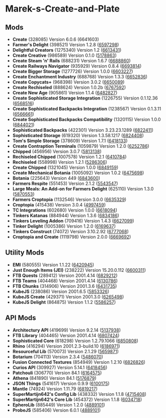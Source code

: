 # Marek-s-Create-and-Plate

## Mods

- **Create** (328085) Version 6.0.6 (6641603)
- **Farmer's Delight** (398521) Version 1.2.8 ([6597298](https://www.curseforge.com/minecraft/mc-mods/farmers-delight/files/6597298))
- **Delightful Creators** (1275340) Version 1.2 ([6613431](https://www.curseforge.com/minecraft/mc-mods/delightful-creators-forge/files/6613431))
- **Create Creative** (986589) Version 0.1.0 ([5178863](https://www.curseforge.com/minecraft/mc-mods/create-creative/files/5178863))
- **Create Steam 'n' Rails** (688231) Version 1.6.7 ([6688860](https://www.curseforge.com/minecraft/mc-mods/create-steam-n-rails/files/6688860))
- **Create Railways Navigator** (935929) Version 0.8.4 ([6693814](https://www.curseforge.com/minecraft/mc-mods/create-railways-navigator/files/6693814))
- **Create Bigger Storage** (1277726) Version 1.0.0 ([6603227](https://www.curseforge.com/minecraft/mc-mods/create-bigger-storage-updated-to-create-6/files/6603227))
- **Create Enchantment Industry** (688768) Version 1.3.3 ([6652836](https://www.curseforge.com/minecraft/mc-mods/create-enchantment-industry/files/6652836))
- **Create Copycats+** (968398) Version 3.0.2 ([6650089](https://www.curseforge.com/minecraft/mc-mods/copycats/files/6650089))
- **Create Rechiseled** (888624) Version 1.0.2b ([6767592](https://www.curseforge.com/minecraft/mc-mods/rechiseled-create/files/6767592))
- **Create New Age** (905861) Version 1.1.4 ([6482827](https://www.curseforge.com/minecraft/mc-mods/create-new-age/files/6482827))
- **Create Sophisticated Storage Integration** (1226755) Version 0.1.12.36 ([6568516](https://www.curseforge.com/minecraft/mc-mods/sophisticated-storage-create-integration/files/6568516))
- **Create Sophisticated Backpacks Integration** (1238567) Version 0.1.3.11 ([6566661](https://www.curseforge.com/minecraft/mc-mods/sophisticated-backpacks-create-integration/files/6566661))
- **Create Sophisticated Backpacks Compatibility** (1320115) Version 1.0.0 ([6844021](https://www.curseforge.com/minecraft/mc-mods/create-sophisticated-backpacks-compat/files/6844021))
- **Sophisticated Backpacks** (422301) Version 3.23.23.1289 ([6822411](https://www.curseforge.com/minecraft/mc-mods/sophisticated-backpacks/files/6822411))
- **Sophisticated Storage** (619320) Version 1.3.58.1217 ([6824408](https://www.curseforge.com/minecraft/mc-mods/sophisticated-storage/files/6824408))
- **Tom's Simple Storage** (378609) Version 1.7.1 ([6418133](https://www.curseforge.com/minecraft/mc-mods/toms-storage/files/6418133))
- **Create Contraption Terminals** (1059879) Version 1.2.0 ([6252786](https://www.curseforge.com/minecraft/mc-mods/create-contraption-terminals/files/6252786))
- **Chipped** (456956) Version 3.0.7 ([5813138](https://www.curseforge.com/minecraft/mc-mods/chipped/files/5813138))
- **Rechiseled Chipped** (1007578) Version 1.2.1 ([6410784](https://www.curseforge.com/minecraft/mc-mods/rechiseled-chipped/files/6410784))
- **Rechiseled** (558998) Version 1.2.1 ([5286306](https://www.curseforge.com/minecraft/mc-mods/rechiseled/files/5286306))
- **Create Chipped** (1321045) Version 1.0.0 ([6849159](https://www.curseforge.com/minecraft/mc-mods/create-chipped/files/6849159))
- **Create Mechanical Botania** (1005092) Version 1.0.2 ([6475698](https://www.curseforge.com/minecraft/mc-mods/mechanical-botania-revived/files/6475698))
- **Botania** (225643) Version 449 ([6843600](https://www.curseforge.com/minecraft/mc-mods/botania/files/6843600))
- **Farmers Respite** (551453) Version 2.1.2 ([5543547](https://www.curseforge.com/minecraft/mc-mods/farmers-respite/files/5543547))
- **Large Meals: An Add-on for Farmers Delight** (625110) Version 1.3.0 ([5870553](https://www.curseforge.com/minecraft/mc-mods/large-meals-an-add-on-for-farmers-delight/files/5870553))
- **Farmers Croptopia** (1132546) Version 3.0.0 ([6635329](https://www.curseforge.com/minecraft/mc-mods/farmers-croptopia/files/6635329))
- **Croptopia** (415438) Version 3.0.4 ([4997459](https://www.curseforge.com/minecraft/mc-mods/croptopia/files/4997459))
- **TC Integrations** (602680) Version 1.0.0 ([6618094](https://www.curseforge.com/minecraft/mc-mods/tcintegrations/files/6618094))
- **Tinkers Katanas** (884944) Version 1.3.6 ([6834186](https://www.curseforge.com/minecraft/mc-mods/tinkers-katanas/files/6834186))
- **Tinkers Leveling Addon** (709416) Version 1.4.3 ([6627099](https://www.curseforge.com/minecraft/mc-mods/tinkers-levelling-addon/files/6627099))
- **Tinker Delight** (1005386) Version 1.2.0 ([6169637](https://www.curseforge.com/minecraft/mc-mods/tinker-delight/files/6169637))
- **Tinkers Construct** (74072) Version 3.10.2.92 ([6777068](https://www.curseforge.com/minecraft/mc-mods/tinkers-construct/files/6777068))
- **Croptopia and Create** (1119798) Version 2.0.0 ([6669692](https://www.curseforge.com/minecraft/mc-mods/croptopia-and-create/files/6669692))

## Utility Mods

- **EMI** (580555) Version 1.1.22 ([6420945](https://www.curseforge.com/minecraft/mc-mods/emi/files/6420945))
- **Just Enough Items (JEI)** (238222) Version 15.20.0.112 ([6600311](https://www.curseforge.com/minecraft/mc-mods/jei/files/6600311))
- **FTB Quests** (289412) Version 2001.4.14 ([6829212](https://www.curseforge.com/minecraft/mc-mods/ftb-quests-forge/files/6829212))
- **FTB Teams** (404468) Version 2001.4.14 ([6130786](https://www.curseforge.com/minecraft/mc-mods/ftb-teams-forge/files/6130786))
- **FTB Chunks** (314906) Version 2001.3.6 ([6431735](https://www.curseforge.com/minecraft/mc-mods/ftb-chunks-forge/files/6431735))
- **KubeJS** (238086) Version 2001.6.5 ([5853326](https://www.curseforge.com/minecraft/mc-mods/kubejs/files/5853326))
- **KubeJS Create** (429371) Version 2001.3.0 ([6265498](https://www.curseforge.com/minecraft/mc-mods/kubejs-create/files/6265498))
- **KubeJS Delight** (864875) Version 1.1.2 ([5586257](https://www.curseforge.com/minecraft/mc-mods/kubejs-delight/files/5586257))

## API Mods

- **Architectury API** (419699) Version 9.2.14 ([5137938](https://www.curseforge.com/minecraft/mc-mods/architectury-api/files/5137938))
- **FTB Library** (404465) Version 2001.4.14 ([6807424](https://www.curseforge.com/minecraft/mc-mods/ftb-library-forge/files/6807424))
- **Sophisticated Core** (618298) Version 1.2.79.1066 ([6850808](https://www.curseforge.com/minecraft/mc-mods/sophisticated-core/files/6850808))
- **Rhino** (416294) Version 2001.2.3-build.10 ([6186971](https://www.curseforge.com/minecraft/mc-mods/rhino/files/6186971))
- **Resourceful Lib** (570073) Version 2.1.29 ([5659871](https://www.curseforge.com/minecraft/mc-mods/resourceful-lib/files/5659871))
- **Botarium** (704113) Version 2.3.4 ([5486070](https://www.curseforge.com/minecraft/mc-mods/botarium/files/5486070))
- **Fusion Connected Textures** (854949) Version 1.2.10 ([6826826](https://www.curseforge.com/minecraft/mc-mods/fusion-connected-textures/files/6826826))
- **Curios API** (309927) Version 5.14.1 ([6418456](https://www.curseforge.com/minecraft/mc-mods/curios/files/6418456))
- **Patchouli** (306770) Version 84.1 ([6164575](https://www.curseforge.com/minecraft/mc-mods/patchouli/files/6164575))
- **Athena** (841890) Version 84.1 ([5176879](https://www.curseforge.com/minecraft/mc-mods/athena/files/5176879))
- **JSON Things** (541617) Version 0.9.9 ([6100175](https://www.curseforge.com/minecraft/mc-mods/json-things/files/6100175))
- **Mantle** (74924) Version 1.11.79 ([6819217](https://www.curseforge.com/minecraft/mc-mods/mantle/files/6819217))
- **SuperMartijn642's Config Lib** (438332) Version 1.1.8 ([4715408](https://www.curseforge.com/minecraft/mc-mods/supermartijn642s-config-lib/files/4715408))
- **SuperMartijn642's Core Lib** (454372) Version 1.1.8 ([6034718](https://www.curseforge.com/minecraft/mc-mods/supermartijn642s-core-lib/files/6034718))
- **EpheroLib** (885449) Version 1.2.0 ([4889101](https://www.curseforge.com/minecraft/mc-mods/epherolib/files/4889101))
- **ProbeJS** (585406) Version 6.0.1 ([4889101](https://www.curseforge.com/minecraft/mc-mods/probejs/files/5227399))
